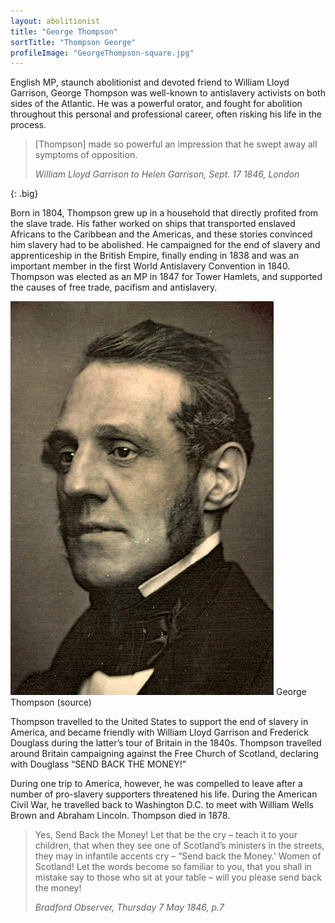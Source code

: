 ```yaml
---
layout: abolitionist
title: "George Thompson"
sortTitle: "Thompson George"
profileImage: "GeorgeThompson-square.jpg"
---
```


English MP, staunch abolitionist and devoted friend to William Lloyd Garrison, George Thompson was well-known to antislavery activists on both sides of the Atlantic. He was a powerful orator, and fought for abolition throughout this personal and professional career, often risking his life in the process. 

> [Thompson] made so powerful an impression that he swept away all symptoms of opposition.
> <footer><cite>William Lloyd Garrison to Helen Garrison, Sept. 17 1846, London</cite></footer>
{: .big}

Born in 1804, Thompson grew up in a household that directly profited from the slave trade. His father worked on ships that transported enslaved Africans to the Caribbean and the Americas, and these stories convinced him slavery had to be abolished. He campaigned for the end of slavery and apprenticeship in the British Empire, finally ending in 1838 and was an important member in the first World Antislavery Convention in 1840. Thompson was elected as an MP in 1847 for Tower Hamlets, and supported the causes of free trade, pacifism and antislavery.

![Picture of George Thompson](/img/GeorgeThompson.jpg)
<span class="caption text-muted">George Thompson (source)</span>

Thompson travelled to the United States to support the end of slavery in America, and became friendly with William Lloyd Garrison and Frederick Douglass during the latter’s tour of Britain in the 1840s. Thompson travelled around Britain campaigning against the Free Church of Scotland, declaring with Douglass “SEND BACK THE MONEY!”

During one trip to America, however, he was compelled to leave after a number of pro-slavery supporters threatened his life. During the American Civil War, he travelled back to Washington D.C. to meet with William Wells Brown and Abraham Lincoln. Thompson died in 1878.

> Yes, Send Back the Money! Let that be the cry – teach it to your children, that when they see one of Scotland’s ministers in the streets, they may in infantile accents cry – “Send back the Money.’ Women of Scotland! Let the words become so familiar to you, that you shall in mistake say to those who sit at your table – will you please send back the money!
> <footer><cite>Bradford Observer, Thursday 7 May 1846, p.7</cite></footer>

